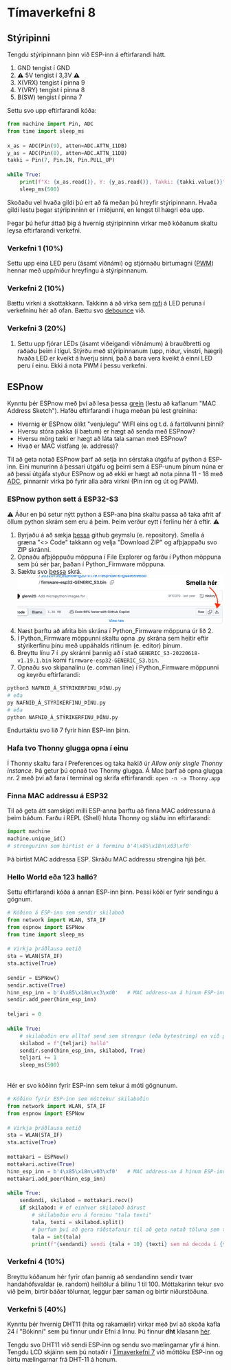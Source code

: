 # Tímaverkefni 8

## Stýripinni

Tengdu stýripinnann þinn við ESP-inn á eftirfarandi hátt.
1. GND tengist í GND
2. :warning: 5V tengist í 3,3V :warning:
3. X(VRX) tengist í pinna 9
4. Y(VRY) tengist í pinna 8
5. B(SW) tengist í pinna 7

Settu svo upp eftirfarandi kóða:
```python
from machine import Pin, ADC
from time import sleep_ms

x_as = ADC(Pin(9), atten=ADC.ATTN_11DB)
y_as = ADC(Pin(8), atten=ADC.ATTN_11DB)
takki = Pin(7, Pin.IN, Pin.PULL_UP)

while True:
    print(f"X: {x_as.read()}, Y: {y_as.read()}, Takki: {takki.value()}")
    sleep_ms(500)
```

Skoðaðu vel hvaða gildi þú ert að fá meðan þú hreyfir stýripinnann. Hvaða gildi lestu þegar stýripinninn er í miðjunni, en lengst til hægri eða upp.

Þegar þú hefur áttað þig á hvernig stýripinninn virkar með kóðanum skaltu leysa eftirfarandi verkefni.

### Verkefni 1 (10%)

Settu upp eina LED peru (ásamt viðnámi) og stjórnaðu birtumagni ([PWM](https://github.com/VESM2VT/ESP32/blob/main/kennsluefni/analog.md#skrifað-á-pinna)) hennar með upp/niður hreyfingu á stýripinnanum. 

### Verkefni 2 (10%)

Bættu virkni á skottakkann. Takkinn á að virka sem [rofi](https://github.com/VESM2VT/ESP32/blob/main/kennsluefni/digital.md#rofar) á LED peruna í verkefninu hér að ofan. Bættu svo [debounce](https://github.com/VESM2VT/ESP32/blob/main/kennsluefni/digital.md#debounce) við.

### Verkefni 3 (20%)

1. Settu upp fjórar LEDs (ásamt viðeigandi viðnámum) á brauðbretti og raðaðu þeim í tígul. Stýrðu með stýripinnanum  (upp, niður, vinstri, hægri) hvaða LED er kveikt á hverju sinni, það á bara vera kveikt á einni LED peru í einu. Ekki á nota PWM í þessu verkefni.

## ESPnow

Kynntu þér ESPnow með því að lesa þessa [grein](https://dronebotworkshop.com/esp-now/) (lestu að kaflanum "MAC Address Sketch"). Hafðu eftirfarandi í huga meðan þú lest greinina:
- Hvernig er ESPnow ólíkt "venjulegu" WIFI eins og t.d. á fartölvunni þinni?
- Hversu stóra pakka (í bætum) er hægt að senda með ESPnow?
- Hversu mörg tæki er hægt að láta tala saman með ESPnow?
- Hvað er MAC vistfang (e. address)?

Til að geta notað ESPnow þarf að setja inn sérstaka útgáfu af python á ESP-inn. Eini munurinn á þessari útgáfu og þeirri sem á ESP-unum þínum núna er að þessi útgáfa styður ESPnow og að ekki er hægt að nota pinna 11 - 18 með [ADC](https://github.com/VESM2VT/ESP32/blob/main/kennsluefni/analog.md#lesið-frá-pinna), pinnarnir virka þó fyrir alla aðra virkni (Pin inn og út og PWM).

### ESPnow python sett á ESP32-S3

:warning: Áður en þú setur nýtt python á ESP-ana þína skaltu passa að taka afrit af öllum python skrám sem eru á þeim. Þeim verður eytt í ferlinu hér á eftir. :warning:

1. Byrjaðu á að sækja [þessa](https://github.com/Freenove/Freenove_ESP32_S3_WROOM_Board.git) github geymslu (e. repository). Smella á græna "<> Code" takkann og velja "Download ZIP" og afþjappaðu svo ZIP skránni. 
2. Opnaðu afþjöppuðu möppuna í File Explorer og farðu í Python möppuna sem þú sér þar, þaðan í Python_Firmware möppuna.
3. Sæktu svo [þessa](https://github.com/glenn20/micropython-espnow-images/blob/main/20220709_espnow-g20-v1.19.1-espnow-6-g44f65965b/firmware-esp32-GENERIC_S3.bin) skrá.
    ![firmware](https://raw.githubusercontent.com/VESM2VT/ESP32/main/myndir/saekja_firmware.png)
4. Næst þarftu að afrita bin skrána í Python_Firmware möppuna úr lið 2.
5. Í Python_Firmware möppunni skaltu opna .py skrána sem heitir eftir stýrikerfinu þínu með uppáhalds ritlinum (e. editor) þínum.
6. Breyttu línu 7 í .py skránni þannig að í stað `GENERIC_S3-20220618-v1.19.1.bin` komi `firmware-esp32-GENERIC_S3.bin`.
7. Opnaðu svo skipanalínu (e. comman line) í Python_Firmware möppunni og keyrðu eftirfarandi:
```bash
python3 NAFNIÐ_Á_STÝRIKERFINU_ÞÍNU.py
# eða
py NAFNIÐ_Á_STÝRIKERFINU_ÞÍNU.py
# eða
python NAFNIÐ_Á_STÝRIKERFINU_ÞÍNU.py
```

Endurtaktu svo lið 7 fyrir hinn ESP-inn þinn.

### Hafa tvo Thonny glugga opna í einu

Í Thonny skaltu fara í Preferences og taka hakið úr *Allow only single Thonny instance*. Þá getur þú opnað tvo Thonny glugga. Á Mac þarf að opna glugga nr. 2 með því að fara í terminal og skrifa eftirfarandi: `open -n -a Thonny.app`

### Finna MAC addressu á ESP32

Til að geta átt samskipti milli ESP-anna þarftu að finna MAC addressuna á þeim báðum. Farðu í REPL (Shell) hluta Thonny og sláðu inn eftirfarandi:
```python
import machine
machine.unique_id()
# strengurinn sem birtist er á forminu b'4\x85\x18n\x03\xf0'
```
Þá birtist MAC addressa ESP. Skráðu MAC addressu strengina hjá þér.

### Hello World eða 123 halló?

Settu eftirfarandi kóða á annan ESP-inn þinn. Þessi kóði er fyrir sendingu á gögnum.
```python
# Kóðinn á ESP-inn sem sendir skilaboð
from network import WLAN, STA_IF
from espnow import ESPNow
from time import sleep_ms

# Virkja þráðlausa netið
sta = WLAN(STA_IF)
sta.active(True)

sendir = ESPNow()
sendir.active(True)
hinn_esp_inn = b'4\x85\x18m\xc3\xd0'   # MAC address-an á hinum ESP-inum (móttakaranum)
sendir.add_peer(hinn_esp_inn)

teljari = 0

while True:
    # skilaboðin eru alltaf send sem strengur (eða bytestring) en við getum notum streng í þessum áfanga
    skilabod = f"{teljari} halló"
    sendir.send(hinn_esp_inn, skilabod, True)
    teljari += 1
    sleep_ms(500)
  
```
Hér er svo kóðinn fyrir ESP-inn sem tekur á móti gögnunum.

```python
# Kóðinn fyrir ESP-inn sem móttekur skilaboðin
from network import WLAN, STA_IF
from espnow import ESPNow

# Virkja þráðlausa netið
sta = WLAN(STA_IF)
sta.active(True)

mottakari = ESPNow()
mottakari.active(True)
hinn_esp_inn = b'4\x85\x18n\x03\xf0'   # MAC address-an á hinum ESP-inum (sendananum)
mottakari.add_peer(hinn_esp_inn)

while True:
    sendandi, skilabod = mottakari.recv()
    if skilabod: # ef einhver skilaboð bárust
        # skilaboðin eru á forminu "tala texti"
        tala, texti = skilabod.split()
        # þurfum því að gera ráðstafanir til að geta notað töluna sem tölu
        tala = int(tala)
        print(f"{sendandi} sendi {tala + 10} {texti} sem má decoda í {texti.decode()}" )
```

### Verkefni 4 (10%)

Breyttu kóðanum hér fyrir ofan þannig að sendandinn sendir tvær handahófsvaldar (e. random) heiltölur á bilinu 1 til 100. Móttakarinn tekur svo við þeim, birtir báðar tölurnar, leggur þær saman og birtir niðurstöðuna.

### Verkefni 5 (40%)

Kynntu þér hvernig DHT11 (hita og rakamælir) virkar með því að skoða kafla 24 í "Bókinni" sem þú finnur undir Efni á Innu. Þú finnur **dht** klasann [hér](https://github.com/Freenove/Freenove_Ultimate_Starter_Kit_for_ESP32_S3/blob/main/Python/Python_Libraries/dht.py).

Tengdu svo DHT11 við sendi ESP-inn og sendu svo mælingarnar yfir á hinn. Tengdu LCD skjáinn sem þú notaðir í [Tímaverkefni 7](https://github.com/VESM2VT/ESP32/blob/main/verkefni/T%C3%ADmaverkefni7.md) við móttöku ESP-inn og birtu mælingarnar frá DHT-11 á honum.

